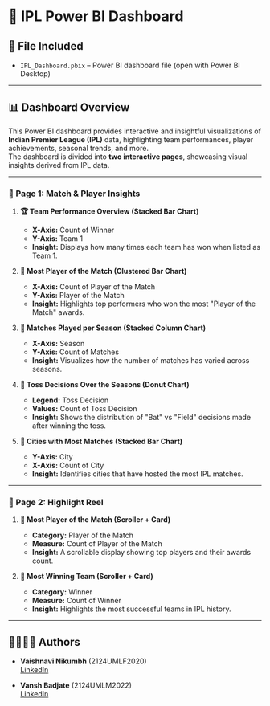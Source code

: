 # 🏏 IPL Power BI Dashboard


## 📁 File Included

- `IPL_Dashboard.pbix` – Power BI dashboard file (open with Power BI Desktop)

---

## 📊 Dashboard Overview

This Power BI dashboard provides interactive and insightful visualizations of **Indian Premier League (IPL)** data, highlighting team performances, player achievements, seasonal trends, and more.  
The dashboard is divided into **two interactive pages**, showcasing visual insights derived from IPL data.

---

### 📌 Page 1: Match & Player Insights

1. **🏆 Team Performance Overview (Stacked Bar Chart)**
   - **X-Axis:** Count of Winner  
   - **Y-Axis:** Team 1  
   - **Insight:** Displays how many times each team has won when listed as Team 1.

2. **🌟 Most Player of the Match (Clustered Bar Chart)**
   - **X-Axis:** Count of Player of the Match  
   - **Y-Axis:** Player of the Match  
   - **Insight:** Highlights top performers who won the most "Player of the Match" awards.

3. **📅 Matches Played per Season (Stacked Column Chart)**
   - **X-Axis:** Season  
   - **Y-Axis:** Count of Matches  
   - **Insight:** Visualizes how the number of matches has varied across seasons.

4. **🎯 Toss Decisions Over the Seasons (Donut Chart)**
   - **Legend:** Toss Decision  
   - **Values:** Count of Toss Decision  
   - **Insight:** Shows the distribution of "Bat" vs "Field" decisions made after winning the toss.

5. **🌆 Cities with Most Matches (Stacked Bar Chart)**
   - **Y-Axis:** City  
   - **X-Axis:** Count of City  
   - **Insight:** Identifies cities that have hosted the most IPL matches.

---

### 📌 Page 2: Highlight Reel

1. **🌟 Most Player of the Match (Scroller + Card)**
   - **Category:** Player of the Match  
   - **Measure:** Count of Player of the Match  
   - **Insight:** A scrollable display showing top players and their awards count.

2. **🏅 Most Winning Team (Scroller + Card)**
   - **Category:** Winner  
   - **Measure:** Count of Winner  
   - **Insight:** Highlights the most successful teams in IPL history.

---



## 👩‍💻👨‍💻 Authors

- **Vaishnavi Nikumbh** (2124UMLF2020)  
  [LinkedIn](https://www.linkedin.com/in/vaishnavi-nikumbh/)

- **Vansh Badjate** (2124UMLM2022)  
  [LinkedIn](https://www.linkedin.com/in/vansh-badjate1008/)


